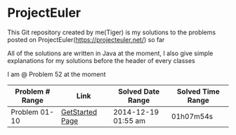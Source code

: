 ProjectEuler
============

This Git repository created by me(Tiger) is my solutions to the problems posted on ProjectEuler(https://projecteuler.net/) so far

All of the solutions are written in Java at the moment, I also give simple explanations for my solutions before the header of every classes


I am @ Problem 52 at the moment


|   Problem # Range   |  Link  |  Solved Date Range  |  Solved Time  Range |
| ------------- | ------------- | ------------- | ------------- |
|   Problem 01-10  |  [GetStarted Page](http://sailsjs.org/#/getStarted)  | 2014-12-19 01:55 am | 01h07m54s |






